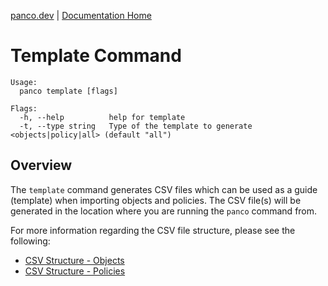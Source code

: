 [panco.dev](https://panco.dev) | [Documentation Home](https://panco.dev/docs.html) 

# Template Command

```
Usage:
  panco template [flags]

Flags:
  -h, --help          help for template
  -t, --type string   Type of the template to generate <objects|policy|all> (default "all")
```

## Overview

The `template` command generates CSV files which can be used as a guide (template) when importing objects and policies. The CSV file(s) will be generated in the location where you are running the `panco` command from.

For more information regarding the CSV file structure, please see the following:

* [CSV Structure - Objects](https://panco.dev/csv_objects.html)
* [CSV Structure - Policies](https://panco.dev/csv_policy.html)
